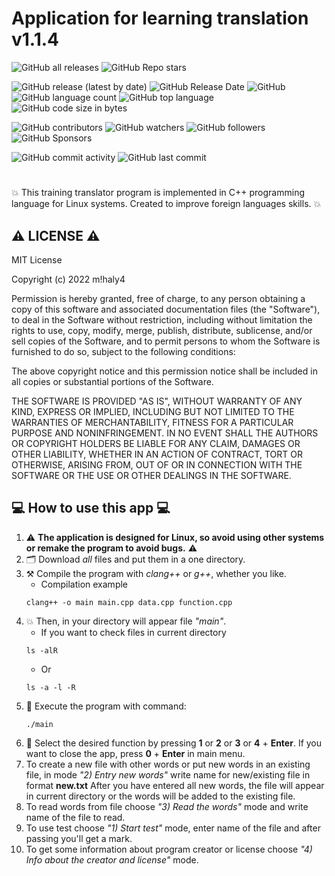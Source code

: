 # Application for learning translation v1.1.4

![GitHub all releases](https://img.shields.io/github/downloads/git-user-cpp/console_trainer-translator/total?color=00FF00&logo=GitHub&logoColor=00FF00&style=plastic)
![GitHub Repo stars](https://img.shields.io/github/stars/git-user-cpp/console_trainer-translator?color=FFFF00&logo=GitHub&logoColor=FFFF00&style=plastic)

![GitHub release (latest by date)](https://img.shields.io/github/v/release/git-user-cpp/console_trainer-translator?color=ff0000&logo=GitHub&logoColor=ff0000)
![GitHub Release Date](https://img.shields.io/github/release-date/git-user-cpp/console_trainer-translator?color=ff4500&logo=GitHub&logoColor=ff4500&style=plastic)
![GitHub](https://img.shields.io/github/license/git-user-cpp/console_trainer-translator?color=FFD700&logo=GitHub&logoColor=FFD700&style=plastic)
![GitHub language count](https://img.shields.io/github/languages/count/git-user-cpp/console_trainer-translator?color=7FFFD4&logo=GitHub&logoColor=7FFFD4&style=plastic)
![GitHub top language](https://img.shields.io/github/languages/top/git-user-cpp/console_trainer-translator?color=red&logo=GitHub&logoColor=red&style=plastic)
![GitHub code size in bytes](https://img.shields.io/github/languages/code-size/git-user-cpp/console_trainer-translator?color=00BFFF&logo=GitHub&logoColor=00BFFF&style=plastic)

![GitHub contributors](https://img.shields.io/github/contributors-anon/git-user-cpp/console_trainer-translator?color=ff0000&logo=GitHub&logoColor=ff0000&style=plastic)
![GitHub watchers](https://img.shields.io/github/watchers/git-user-cpp/console_trainer-translator?color=DC143C&logo=GitHub&logoColor=DC143C&style=plastic)
![GitHub followers](https://img.shields.io/github/followers/git-user-cpp?color=7FFF00&logo=GitHub&logoColor=7FFF00&style=plastic)
![GitHub Sponsors](https://img.shields.io/github/sponsors/git-user-cpp?color=00FFFF&logo=GitHub&logoColor=00FFFF&style=plastic)

![GitHub commit activity](https://img.shields.io/github/commit-activity/y/git-user-cpp/console_trainer-translator?color=98FB98&logo=GitHub&logoColor=98FB98&style=plastic)
![GitHub last commit](https://img.shields.io/github/last-commit/git-user-cpp/console_trainer-translator?color=98FB98&logo=GitHub&logoColor=98FB98&style=plastic)

#
:boom: This training translator program is implemented in C++ programming language for Linux systems. Created to improve foreign languages skills. :boom:

## ⚠️ LICENSE ⚠️
MIT License

Copyright (c) 2022 m!haly4

Permission is hereby granted, free of charge, to any person obtaining a copy
of this software and associated documentation files (the "Software"), to deal
in the Software without restriction, including without limitation the rights
to use, copy, modify, merge, publish, distribute, sublicense, and/or sell
copies of the Software, and to permit persons to whom the Software is
furnished to do so, subject to the following conditions:

The above copyright notice and this permission notice shall be included in all
copies or substantial portions of the Software.

THE SOFTWARE IS PROVIDED "AS IS", WITHOUT WARRANTY OF ANY KIND, EXPRESS OR
IMPLIED, INCLUDING BUT NOT LIMITED TO THE WARRANTIES OF MERCHANTABILITY,
FITNESS FOR A PARTICULAR PURPOSE AND NONINFRINGEMENT. IN NO EVENT SHALL THE
AUTHORS OR COPYRIGHT HOLDERS BE LIABLE FOR ANY CLAIM, DAMAGES OR OTHER
LIABILITY, WHETHER IN AN ACTION OF CONTRACT, TORT OR OTHERWISE, ARISING FROM,
OUT OF OR IN CONNECTION WITH THE SOFTWARE OR THE USE OR OTHER DEALINGS IN THE
SOFTWARE.

## 💻 How to use this app 💻

1) ⚠️ **The application is designed for Linux, so avoid using other systems or remake the program to avoid bugs.** ⚠️
2) 🗂️ Download *all* files and put them in a one directory.
3) ⚒️ Compile the program with *clang++* or *g++*, whether you like.
    - Сompilation example
    ```
    clang++ -o main main.cpp data.cpp function.cpp
    ```
4) 💥 Then, in your directory will appear file *"main"*.
    - If you want to check files in current directory
    ```
    ls -alR
    ```
    - Or
    ```
    ls -a -l -R
    ```
5) 🌠 Execute the program with command:
    ```
    ./main
    ```
6) 👷 Select the desired function by pressing **1** or **2** or **3** or **4** + **Enter**. If you want to close the app, press **0** + **Enter** in main menu.
7) To create a new file with other words or put new words in an existing file, in mode *"2) Entry new words"* write name for new/existing file in format **new.txt** After you have entered all new words, the file will appear in current directory or the words will be added to the existing file.
8) To read words from file choose *"3) Read the words"* mode and write name of the file to read.
9) To use test choose *"1) Start test"* mode, enter name of the file and after passing you'll get a mark.
10) To get some information about program creator or license choose *"4) Info about the creator and license"* mode.
